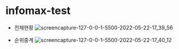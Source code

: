 # infomax-test
- 전체현황
![screencapture-127-0-0-1-5500-2022-05-22-17_39_56](https://user-images.githubusercontent.com/101180173/169686260-7fd76081-ca29-4cc9-81af-ca829a3bb413.png)


- 순위중계
![screencapture-127-0-0-1-5500-2022-05-22-17_40_12](https://user-images.githubusercontent.com/101180173/169686266-d065ea1d-2577-4904-8c3e-7ae277dd5e11.png)

